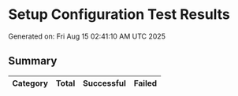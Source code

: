 # Setup Configuration Test Results

Generated on: Fri Aug 15 02:41:10 AM UTC 2025

## Summary

| Category | Total | Successful | Failed |
|----------|-------|------------|--------|
